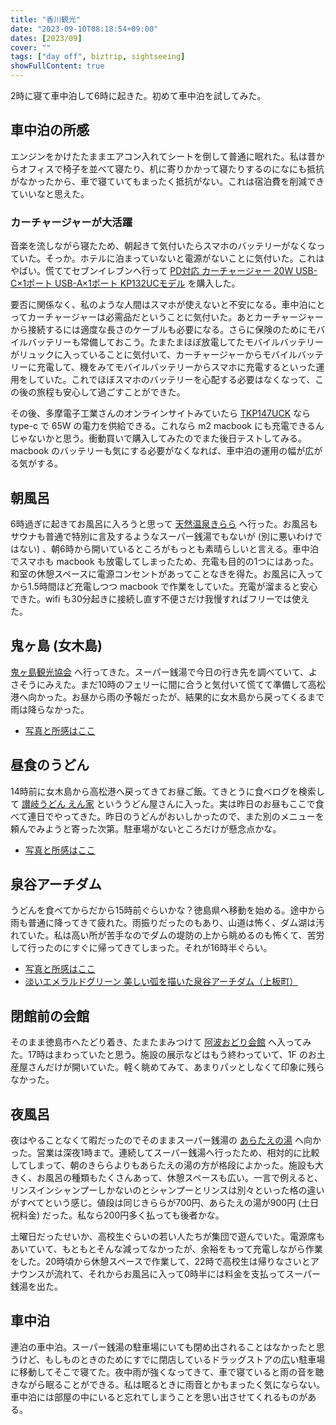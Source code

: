 ```yaml
---
title: "香川観光"
date: "2023-09-10T08:18:54+09:00"
dates: [2023/09]
cover: ""
tags: ["day off", biztrip, sightseeing]
showFullContent: true
---
```


2時に寝て車中泊して6時に起きた。初めて車中泊を試してみた。

## 車中泊の所感

エンジンをかけたたままエアコン入れてシートを倒して普通に眠れた。私は昔からオフィスで椅子を並べて寝たり、机に寄りかかって寝たりするのになにも抵抗がなかったから、車で寝ていてもまったく抵抗がない。これは宿泊費を削減できていいなと思えた。

### カーチャージャーが大活躍

音楽を流しながら寝たため、朝起きて気付いたらスマホのバッテリーがなくなっていた。そっか。ホテルに泊まっていないと電源がないことに気付いた。これはやばい。慌ててセブンイレブンへ行って [PD対応 カーチャージャー 20W USB-C×1ポート USB-A×1ポート KP132UCモデル](https://shop.tamadenco.co.jp/product/kp132uc/) を購入した。

要否に関係なく、私のような人間はスマホが使えないと不安になる。車中泊にとってカーチャージャーは必需品だということに気付いた。あとカーチャージャーから接続するには適度な長さのケーブルも必要になる。さらに保険のためにモバイルバッテリーも常備しておこう。たまたまほぼ放電してたモバイルバッテリーがリュックに入っていることに気付いて、カーチャージャーからモバイルバッテリーに充電して、機をみてモバイルバッテリーからスマホに充電するといった運用をしていた。これでほぼスマホのバッテリーを心配する必要はなくなって、この後の旅程も安心して過ごすことができた。

その後、多摩電子工業さんのオンラインサイトみていたら [TKP147UCK](https://shop.tamadenco.co.jp/product/tkp147uck/) なら type-c で 65W の電力を供給できる。これなら m2 macbook にも充電できるんじゃないかと思う。衝動買いで購入してみたのでまた後日テストしてみる。macbook のバッテリーも気にする必要がなくなれば、車中泊の運用の幅が広がる気がする。

## 朝風呂

6時過ぎに起きてお風呂に入ろうと思って [天然温泉きらら](https://www.kiraraonsen.com/) へ行った。お風呂もサウナも普通で特別に言及するようなスーパー銭湯でもないが (別に悪いわけではない) 、朝6時から開いているところがもっとも素晴らしいと言える。車中泊でスマホも macbook も放電してしまったため、充電も目的の1つにはあった。和室の休憩スペースに電源コンセントがあってことなきを得た。お風呂に入ってから1.5時間ほど充電しつつ macbook で作業をしていた。充電が溜まると安心できた。wifi も30分起きに接続し直す不便さだけ我慢すればフリーでは使えた。

## 鬼ヶ島 (女木島)

[鬼ヶ島観光協会](http://www.onigasima.jp/) へ行ってきた。スーパー銭湯で今日の行き先を調べていて、よさそうにみえた。まだ10時のフェリーに間に合うと気付いて慌てて準備して高松港へ向かった。お昼から雨の予報だったが、結果的に女木島から戻ってくるまで雨は降らなかった。

* [写真と所感はここ](https://www.facebook.com/t2y1979/posts/pfbid0yXNwyj7o9AQR8PJP8GfmejBq1SbDMDD4JvKc3pmrqMY8ZNSjoCGuLoikn4s1Yci3l)

## 昼食のうどん

14時前に女木島から高松港へ戻ってきてお昼ご飯。てきとうに食べログを検索して [讃岐うどん えん家](https://tabelog.com/kagawa/A3701/A370101/37008943/) といううどん屋さんに入った。実は昨日のお昼もここで食べて連日でやってきた。昨日のうどんがおいしかったので、また別のメニューを頼んでみようと寄った次第。駐車場がないところだけが懸念点かな。

* [写真と所感はここ](https://www.facebook.com/t2y1979/posts/pfbid02t3o3sax9xzLMcAc1Z1BwCrkoPs4Zk8sY9CSJKy9NFKhEth9bCyppTiGpwr2iXSxSl)

## 泉谷アーチダム

うどんを食べてからだから15時前ぐらいかな？徳島県へ移動を始める。途中から雨も普通に降ってきて疲れた。雨振りだったのもあり、山道は怖く、ダム湖は汚れていた。私は高い所が苦手なのでダムの堤防の上から眺めるのも怖くて、苦労して行ったのにすぐに帰ってきてしまった。それが16時半ぐらい。

* [写真と所感はここ](https://www.facebook.com/t2y1979/posts/pfbid0E6EGpneUSUuqzBrSjCtEg9UV72Hmrfoq1niWiwju6RgpUGd72TCWPTJMPGhvmE7kl)
* [淡いエメラルドグリーン 美しい弧を描いた泉谷アーチダム（上板町）](https://www.topics.or.jp/articles/-/352985)

## 閉館前の会館

そのまま徳島市へたどり着き、たまたまみつけて [阿波おどり会館](https://www.awaodori-kaikan.jp/) へ入ってみた。17時はまわっていたと思う。施設の展示などはもう終わっていて、1F のお土産屋さんだけが開いていた。軽く眺めてみて、あまりパッとしなくて印象に残らなかった。

## 夜風呂

夜はやることなくて暇だったのでそのままスーパー銭湯の [あらたえの湯](http://aratae.jp/) へ向かった。営業は深夜1時まで。連続してスーパー銭湯へ行ったため、相対的に比較してしまって、朝のきららよりもあらたえの湯の方が格段によかった。施設も大きく、お風呂の種類もたくさんあって、休憩スペースも広い。一言で例えると、リンスインシャンプーしかないのとシャンプーとリンスは別々といった格の違いがすべてという感じ。値段は同じきららが700円、あらたえの湯が900円 (土日祝料金) だった。私なら200円多く払っても後者かな。

土曜日だったせいか、高校生ぐらいの若い人たちが集団で遊んでいた。電源席もあいていて、もともとそんな減ってなかったが、余裕をもって充電しながら作業をした。20時頃から休憩スペースで作業して、22時で高校生は帰りなさいとアナウンスが流れて、それからお風呂に入って0時半には料金を支払ってスーパー銭湯を出た。

## 車中泊

連泊の車中泊。スーパー銭湯の駐車場にいても閉め出されることはなかったと思うけど、もしものときのためにすでに閉店しているドラッグストアの広い駐車場に移動してそこで寝てた。夜中雨が強くなってきて、車で寝ていると雨の音を聴きながら眠ることができる。私は眠るときに雨音とかもまったく気にならない。車中泊には部屋の中にいると忘れてしまうことを思い出させてくれるものがある。
